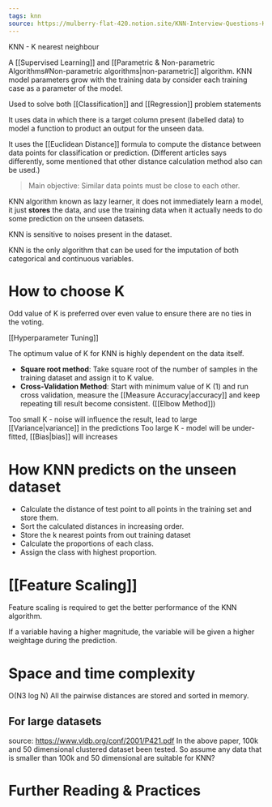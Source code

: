 ```yaml
---
tags: knn
source: https://mulberry-flat-420.notion.site/KNN-Interview-Questions-KNN-Algorithm-Questions-to-Test-Your-Skills-8e2d45f8890b4a1789b7b572a29163bd
---
```


KNN - K nearest neighbour 

A [[Supervised Learning]] and [[Parametric & Non-parametric Algorithms#Non-parametric algorithms|non-parametric]] algorithm. 
KNN model parameters grow with the training data by consider each training case as a parameter of the model. 

Used to solve both [[Classification]] and [[Regression]] problem statements

It uses data in which there is a target column present (labelled data) to model a function to product an output for the unseen data. 

It uses the [[Euclidean Distance]] formula to compute the distance between data points for classification or prediction. (Different articles says differently, some mentioned that other distance calculation method also can be used.)

> Main objective: Similar data points must be close to each other.

KNN algorithm known as lazy learner, it does not immediately learn a model, it just **stores** the data, and use the training data when it actually needs to do some prediction on the unseen datasets.  

KNN is sensitive to noises present in the dataset. 

KNN is the only algorithm that can be used for the imputation of both categorical and continuous variables. 

# How to choose K 
Odd value of K is preferred over even value to ensure there are no ties in the voting. 

[[Hyperparameter Tuning]]

The optimum value of K for KNN is highly dependent on the data itself. 
- **Square root method**: Take square root of the number of samples in the training dataset and assign it to K value. 
- **Cross-Validation Method**: Start with minimum value of K (1) and run cross validation, measure the [[Measure Accuracy|accuracy]] and keep repeating till result become consistent. ([[Elbow Method]])

Too small K - noise will influence the result, lead to large [[Variance|variance]] in the predictions
Too large K - model will be under-fitted, [[Bias|bias]] will increases

# How KNN predicts on the unseen dataset

- Calculate the distance of test point to all points in the training set and store them.
- Sort the calculated distances in increasing order.
- Store the k nearest points from out training dataset
- Calculate the proportions of each class.
- Assign the class with highest proportion. 

# [[Feature Scaling]]

Feature scaling is required to get the better performance of the KNN algorithm.

If a variable having a higher magnitude, the variable will be given a higher weightage during the prediction.

# Space and time complexity
O(N3 log N)
All the pairwise distances are stored and sorted in memory. 

## For large datasets
source: https://www.vldb.org/conf/2001/P421.pdf
In the above paper, 100k and 50 dimensional clustered dataset been tested. 
So assume any data that is smaller than 100k and 50 dimensional are suitable for KNN?

# Further Reading & Practices





